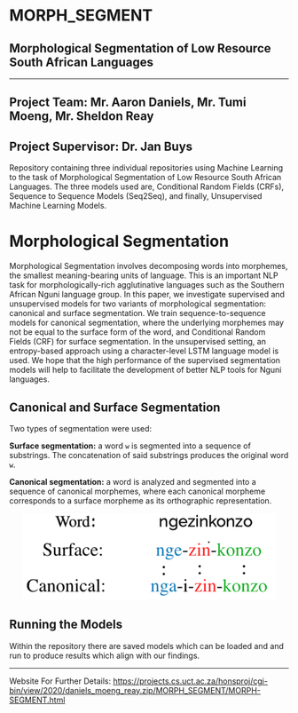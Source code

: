 # MORPH_SEGMENT
## Morphological Segmentation of Low Resource South African Languages

-------------------------------------------------------------------
## Project Team: Mr. Aaron Daniels, Mr. Tumi Moeng, Mr. Sheldon Reay
## Project Supervisor: Dr. Jan Buys 

Repository containing three individual repositories using Machine Learning to the task of Morphological Segmentation of Low Resource South African Languages. The three models used are, Conditional Random Fields (CRFs), Sequence to Sequence Models (Seq2Seq), and finally, Unsupervised Machine Learning Models.


# Morphological Segmentation

Morphological Segmentation involves decomposing words into morphemes, the smallest meaning-bearing units of language. This is an important NLP task for morphologically-rich agglutinative languages such as the Southern African Nguni language group. In this paper, we investigate supervised and unsupervised models for two variants of morphological segmentation: canonical and surface segmentation. We train sequence-to-sequence models for canonical segmentation, where the underlying morphemes may not be equal to the surface form of the word, and Conditional Random Fields (CRF) for surface segmentation. In the unsupervised setting, an entropy-based approach using a character-level LSTM language model is used. We hope that the high performance of the supervised segmentation models will help to facilitate the development of better NLP tools for Nguni languages.

## Canonical and Surface Segmentation

Two types of segmentation were used:

<b>Surface segmentation:</b> a word `w` is segmented into a sequence of substrings. The concatenation of said substrings produces the original word `w`. 

<b>Canonical segmentation:</b> a word is analyzed and segmented into a sequence of canonical morphemes, where each canonical morpheme corresponds to a surface morpheme as its orthographic representation. 


<p align="center">
  <img src="./resources/segmentation.png" />
</p>

## Running the Models


Within the repository there are saved models which can be loaded and and run to produce results which align with our findings.



--------------------------------------------------------------------
Website For Further Details:
https://projects.cs.uct.ac.za/honsproj/cgi-bin/view/2020/daniels_moeng_reay.zip/MORPH_SEGMENT/MORPH-SEGMENT.html
